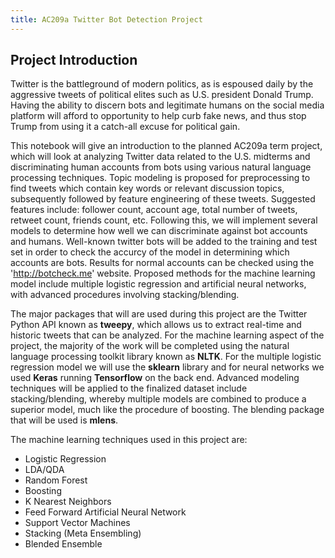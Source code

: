 ```yaml
---
title: AC209a Twitter Bot Detection Project
---
```


## Project Introduction

Twitter is the battleground of modern politics, as is espoused daily by the aggressive tweets of political elites such as U.S. president Donald Trump. Having the ability to discern bots and legitimate humans on the social media platform will afford to opportunity to help curb fake news, and thus stop Trump from using it a catch-all excuse for political gain.

This notebook will give an introduction to the planned AC209a term project, which will look at analyzing Twitter data related to the U.S. midterms and discriminating human accounts from bots using various natural language processing techniques. Topic modeling is proposed for preprocessing to find tweets which contain key words or relevant discussion topics, subsequently followed by feature engineering of these tweets. Suggested features include: follower count, account age, total number of tweets, retweet count, friends count, etc. Following this, we will implement several models to determine how well we can discriminate against bot accounts and humans. Well-known twitter bots will be added to the training and test set in order to check the accurcy of the model in determining which accounts are bots. Results for normal accounts can be checked using the 'http://botcheck.me' website. Proposed methods for the machine learning model include multiple logistic regression and artificial neural networks, with advanced procedures involving stacking/blending.

The major packages that will are used during this project are the Twitter Python API known as **tweepy**, which allows us to extract real-time and historic tweets that can be analyzed. For the machine learning aspect of the project, the majority of the work will be completed using the natural language processing toolkit library known as **NLTK**. For the multiple logistic regression model we will use the **sklearn** library and for neural networks we used **Keras** running **Tensorflow** on the back end. Advanced modeling techniques will be applied to the finalized dataset include stacking/blending, whereby multiple models are combined to produce a superior model, much like the procedure of boosting. The blending package that will be used is **mlens**.

The machine learning techniques used in this project are:

- Logistic Regression
- LDA/QDA
- Random Forest
- Boosting
- K Nearest Neighbors
- Feed Forward Artificial Neural Network
- Support Vector Machines
- Stacking (Meta Ensembling)
- Blended Ensemble